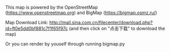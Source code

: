 This map is powered by the OpenStreetMap (https://www.openstreetmap.org) and BigMap (https://bigmap.osmz.ru/) 

Map Download Link: http://mail.sina.com.cn/filecenter/download.php?id=ft0e5dd0bf881c7f1f65f97c (and then click on "点击下载" to download the map)

Or you can render by youself through running bigmap.py
